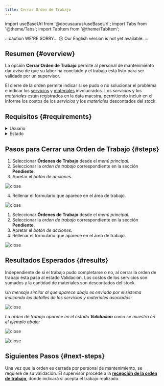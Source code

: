 ```yaml
---
title: Cerrar Orden de Trabajo
---
```


import useBaseUrl from '@docusaurus/useBaseUrl'; 
import Tabs from '@theme/Tabs';
import TabItem from '@theme/TabItem';

:::caution WE'RE SORRY... 😢
Our English version is not yet available.
:::

## Resumen {#overview}
La opción **Cerrar Orden de Trabajo** permite al personal de mantenimiento dar aviso de que su labor ha concluido y el trabajo está listo para ser validado por un supervisor.

El cierre de la orden permite indicar si se pudo o no solucionar el problema e indicar los [servicios](/docs/products/corrective_maintenance/master_data/service) y [materiales](/docs/products/corrective_maintenance/master_data/material) involucrados. Los _servicios_ y los _materiales_ están registrados en la data maestra, permitiendo incluir en el informe los costos de los _servicios_ y los _materiales_ descontados del stock.

## Requisitos {#requirements}

<details>
<summary>Usuario</summary>
<div>

Sólo pueden cerrar la orden de trabajo [_usuarios_](/docs/products/corrective_maintenance/master_data/users) asociados a la tarea y con uno de los siguientes [_cargos_](/docs/products/corrective_maintenance/master_data/job_title):  
`técnico`, `supervisor`, `administrador` o `jefe`

</div>
</details>

<details>
<summary>Estado</summary>
<div>

La orden de trabajo deber estar en el estado **Pendiente**.

</div>
</details>

## Pasos para Cerrar una Orden de Trabajo {#steps}

<Tabs>
<TabItem value="desktop" label="Escritorio" default>

1.	Seleccionar **Órdenes de Trabajo** desde el _menú principal._
2.	Seleccionar la _orden de trabajo_ correspondiente en la sección **Pendiente**.
3.	Apretar el _botón de acciones_.

<div className="img_sizing">

![close](/img/productos_es/product_cm_wo_close_01.png)

</div>

4.	Rellenar el formulario que aparece en el área de trabajo.

<div className="img_sizing_small">

![close](/img/productos_es/product_cm_wo_close_02.png)

</div>

</TabItem>
<TabItem value="mobile" label="Versión Móvil">

1.	Seleccionar **Órdenes de Trabajo** desde el _menú principal._
2.	Seleccionar la _orden de trabajo_ correspondiente en la sección **Pendiente**.
3.	Apretar el _botón de acciones_.
4.	Rellenar el formulario que aparece en el área de trabajo.

<div className="img_sizing">

![close](/img/productos_es/product_cm_wo_close_01m.png)

</div>

</TabItem>
</Tabs>

## Resultados Esperados {#results}
Independiente de si el trabajo pudo completarse o no, al cerrar la orden de trabajo ésta pasa al estado Validación. Los costos de los servicios son sumados y la cantidad de materiales son descontados del stock.

_Un mensaje similar al que aparece abajo es enviado por el sistema indicando los detalles de los servicios y materiales asociados:_

<div className="img_sizing_small">

![close](/img/productos_es/product_cm_wo_close_03.png)

</div>

_La orden de trabajo aparece en el estado **Validación** como se muestra en el ejemplo abajo:_

<Tabs>
<TabItem value="desktop" label="Escritorio" default>

<div className="img_sizing">

![close](/img/productos_es/product_cm_wo_close_04.png)

</div>

</TabItem>
<TabItem value="mobile" label="Versión Móvil">

<div className="img_sizing_extra_small">

![close](/img/productos_es/product_cm_wo_close_04m.png)

</div>

</TabItem>
</Tabs>

## Siguientes Pasos {#next-steps}
Una vez que la orden es cerrada por personal de mantenimiento, se requiere de su validación.
El supervisor procede a la [**recepción de la orden de trabajo**](/docs/products/corrective_maintenance/actions/wo_validate), donde indicará si acepta el trabajo realizado.
